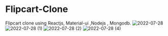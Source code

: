 # Flipcart-Clone
Flipcart clone using Reactjs, Material-ui ,Nodejs , Mongodb. 
![2022-07-28](https://user-images.githubusercontent.com/98448110/181419049-2168056a-73f2-47d9-839c-d38e0fbfaae7.png)
![2022-07-28 (1)](https://user-images.githubusercontent.com/98448110/181419154-3b5d37b2-d5b1-42ab-a9c6-0f6327b9b3b4.png)
![2022-07-28 (2)](https://user-images.githubusercontent.com/98448110/181419299-7cb7c878-d9f0-4302-9a11-6ad0a62a12bf.png)
![2022-07-28 (4)](https://user-images.githubusercontent.com/98448110/181419377-d6178d8a-fb0e-44a5-93d8-3ae8ba909407.png)
